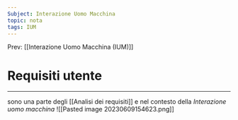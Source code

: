 ```yaml
---
Subject: Interazione Uomo Macchina
topic: nota
tags: IUM
---
```


Prev: [[Interazione Uomo Macchina (IUM)]]

# Requisiti utente
---
sono una parte degli  [[Analisi dei requisiti]] e nel contesto della _Interazione uomo macchina_
![[Pasted image 20230609154623.png]]